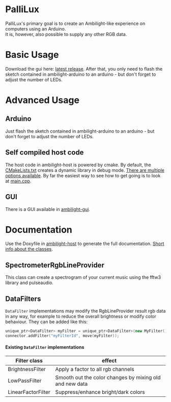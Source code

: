 # PalliLux
PalliLux's primary goal is to create an Ambilight-like experience on computers using an Arduino.  
It is, however, also possible to supply any other RGB data.  

# Basic Usage
Download the gui here: [latest release](https://github.com/enra64/PalliLux/releases/latest). After that, you only need to flash the sketch contained in ambilight-arduino to an arduino - but don't forget to adjust the number of LEDs.

# Advanced Usage
## Arduino
Just flash the sketch contained in ambilight-arduino to an arduino - but don't forget to adjust the number of LEDs.

## Self compiled host code
The host code in ambilight-host is powered by cmake. By default, the [CMakeLists.txt](ambilight-host/CMakeLists.txt) creates a dynamic library in debug mode. [There are multiple options available](cmake_options.md). By far the easiest way to see how to get going is to look at [main.cpp](ambilight-host/main.cpp).

## GUI
There is a GUI available in [ambilight-gui](ambilight-gui/).

# Documentation
Use the Doxyfile in [ambilight-host](ambilight-host/) to generate the full documentation. [Short info about the classes](class_info.md).

## SpectrometerRgbLineProvider
This class can create a spectrogram of your current music using the fftw3 library and pulseaudio.

## DataFilters
```DataFilter``` implementations may modify the RgbLineProvider result rgb data in any way, for example to reduce the overall brightness or modify color behaviour. They can be added like this:
```c++
unique_ptr<DataFilter> myFilter = unique_ptr<DataFilter>(new MyFilter()));
connector.addFilter("myFilterId", move(myFilter));
```
#### Existing ```DataFilter``` implementations
|Filter class|effect|
|------------|------|
|BrightnessFilter|Apply a factor to all rgb channels|
|LowPassFilter|Smooth out the color changes by mixing old and new data|
|LinearFactorFilter|Suppress/enhance bright/dark colors|
